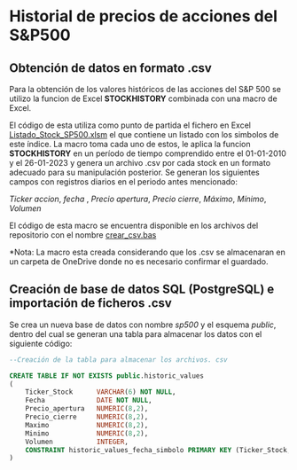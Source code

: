 # Historial de precios de acciones del S&P500

## Obtención de datos en formato .csv

Para la obtención de los valores históricos de las acciones del S&P 500 se utilizo la funcion de Excel **STOCKHISTORY** combinada con una macro de Excel. 

El código de esta utiliza como punto de partida el fichero en Excel [Listado_Stock_SP500.xlsm](https://github.com/DanielDataAnalyst/Data-Analyst-Portfolio/tree/main/Stocks%20S%26P500) el que contiene un listado con los simbolos de este índice. La macro toma cada uno de estos, le aplica la funcion **STOCKHISTORY** en un período de tiempo comprendido entre el 01-01-2010 y el 26-01-2023 y genera un archivo .csv por cada stock en un formato adecuado para su manipulación posterior.
Se generan los siguientes campos con registros diarios en el periodo antes mencionado: 

*Ticker accion*, *fecha* , *Precio apertura*, *Precio cierre*, *Máximo*, *Mínimo*, *Volumen*

El código de esta macro se encuentra disponible en los archivos del repositorio con el nombre [crear_csv.bas](https://github.com/DanielDataAnalyst/Data-Analyst-Portfolio/blob/main/Stocks%20S%26P500/crear_csv.bas)

*Nota: La macro esta creada considerando que los .csv se almacenaran en un carpeta de OneDrive donde no es necesario confirmar el guardado.


## Creación de base de datos SQL (PostgreSQL) e importación de ficheros .csv

Se crea un nueva base de datos con nombre *sp500* y el esquema *public*, dentro del cual se generan una tabla para almacenar los datos con el siguiente código:

```SQL
--Creación de la tabla para almacenar los archivos. csv

CREATE TABLE IF NOT EXISTS public.historic_values
(
	Ticker_Stock      VARCHAR(6) NOT NULL,
	Fecha             DATE NOT NULL,
	Precio_apertura   NUMERIC(8,2), 
	Precio_cierre     NUMERIC(8,2),
	Maximo            NUMERIC(8,2),
	Minimo            NUMERIC(8,2), 
	Volumen           INTEGER,
	CONSTRAINT historic_values_fecha_simbolo PRIMARY KEY (Ticker_Stock, Fecha)
)

```



